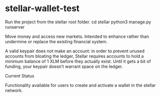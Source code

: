 # stellar-wallet-test
Run the project from the stellar root folder.
cd stellar
python3 manage.py runserver


Move money and access new markets.
Intended to enhance rather than undermine or replace the existing financial system.

A valid keypair does not make an account: in order to prevent unused accounts from bloating the ledger, Stellar requires accounts to hold a minimum balance of 1 XLM before they actually exist. Until it gets a bit of funding, your keypair doesn’t warrant space on the ledger.

Current Status

Functionality available for users to create and activate a wallet in the stellar network.
